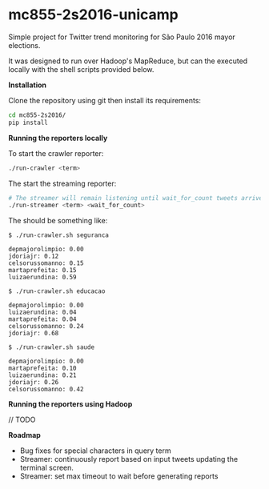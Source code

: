 mc855-2s2016-unicamp
====================

Simple project for Twitter trend monitoring for São Paulo 2016 mayor elections. 

It was designed to run over Hadoop's MapReduce, but can the executed locally with the shell scripts provided below.

**Installation**

Clone the repository using git then install its requirements:
```sh
cd mc855-2s2016/
pip install
```

**Running the reporters locally**

To start the crawler reporter:
```sh
./run-crawler <term>
```

The start the streaming reporter:
```sh
# The streamer will remain listening until wait_for_count tweets arrives with the supplied term.
./run-streamer <term> <wait_for_count>
```

The should be something like:
```
$ ./run-crawler.sh seguranca

depmajorolimpio: 0.00
jdoriajr: 0.12
celsorussomanno: 0.15
martaprefeita: 0.15
luizaerundina: 0.59

$ ./run-crawler.sh educacao

depmajorolimpio: 0.00
luizaerundina: 0.04
martaprefeita: 0.04
celsorussomanno: 0.24
jdoriajr: 0.68

$ ./run-crawler.sh saude

depmajorolimpio: 0.00
martaprefeita: 0.10
luizaerundina: 0.21
jdoriajr: 0.26
celsorussomanno: 0.42
```

**Running the reporters using Hadoop**

// TODO


**Roadmap**

- Bug fixes for special characters in query term
- Streamer: continuously report based on input tweets updating the terminal screen.
- Streamer: set max timeout to wait before generating reports
